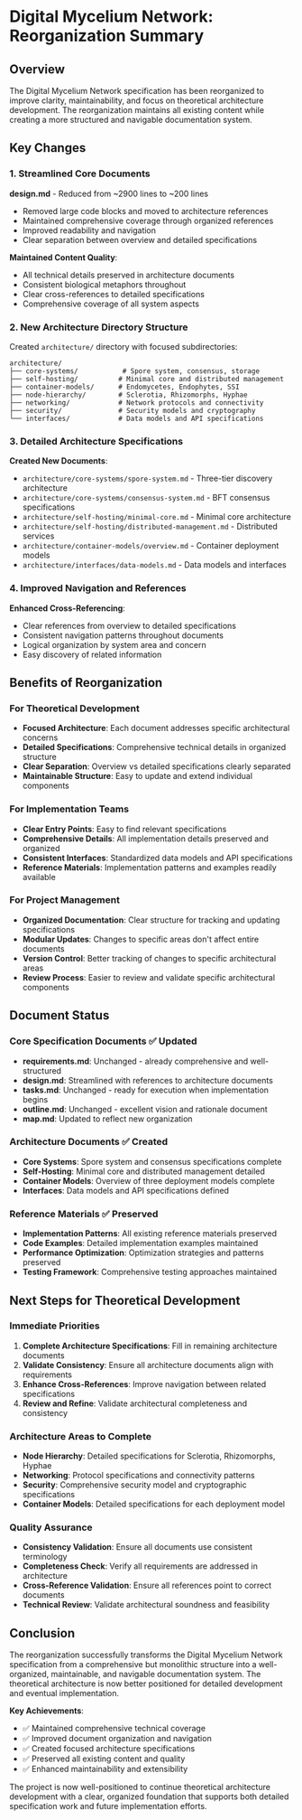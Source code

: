 # Digital Mycelium Network: Reorganization Summary

## Overview

The Digital Mycelium Network specification has been reorganized to improve clarity, maintainability, and focus on theoretical architecture development. The reorganization maintains all existing content while creating a more structured and navigable documentation system.

## Key Changes

### 1. Streamlined Core Documents

**design.md** - Reduced from ~2900 lines to ~200 lines
- Removed large code blocks and moved to architecture references
- Maintained comprehensive coverage through organized references
- Improved readability and navigation
- Clear separation between overview and detailed specifications

**Maintained Content Quality**:
- All technical details preserved in architecture documents
- Consistent biological metaphors throughout
- Clear cross-references to detailed specifications
- Comprehensive coverage of all system aspects

### 2. New Architecture Directory Structure

Created `architecture/` directory with focused subdirectories:

```
architecture/
├── core-systems/           # Spore system, consensus, storage
├── self-hosting/          # Minimal core and distributed management
├── container-models/      # Endomycetes, Endophytes, SSI
├── node-hierarchy/        # Sclerotia, Rhizomorphs, Hyphae
├── networking/            # Network protocols and connectivity
├── security/              # Security models and cryptography
└── interfaces/            # Data models and API specifications
```

### 3. Detailed Architecture Specifications

**Created New Documents**:
- `architecture/core-systems/spore-system.md` - Three-tier discovery architecture
- `architecture/core-systems/consensus-system.md` - BFT consensus specifications
- `architecture/self-hosting/minimal-core.md` - Minimal core architecture
- `architecture/self-hosting/distributed-management.md` - Distributed services
- `architecture/container-models/overview.md` - Container deployment models
- `architecture/interfaces/data-models.md` - Data models and interfaces

### 4. Improved Navigation and References

**Enhanced Cross-Referencing**:
- Clear references from overview to detailed specifications
- Consistent navigation patterns throughout documents
- Logical organization by system area and concern
- Easy discovery of related information

## Benefits of Reorganization

### For Theoretical Development
- **Focused Architecture**: Each document addresses specific architectural concerns
- **Detailed Specifications**: Comprehensive technical details in organized structure
- **Clear Separation**: Overview vs detailed specifications clearly separated
- **Maintainable Structure**: Easy to update and extend individual components

### For Implementation Teams
- **Clear Entry Points**: Easy to find relevant specifications
- **Comprehensive Details**: All implementation details preserved and organized
- **Consistent Interfaces**: Standardized data models and API specifications
- **Reference Materials**: Implementation patterns and examples readily available

### For Project Management
- **Organized Documentation**: Clear structure for tracking and updating specifications
- **Modular Updates**: Changes to specific areas don't affect entire documents
- **Version Control**: Better tracking of changes to specific architectural areas
- **Review Process**: Easier to review and validate specific architectural components

## Document Status

### Core Specification Documents ✅ Updated
- **requirements.md**: Unchanged - already comprehensive and well-structured
- **design.md**: Streamlined with references to architecture documents
- **tasks.md**: Unchanged - ready for execution when implementation begins
- **outline.md**: Unchanged - excellent vision and rationale document
- **map.md**: Updated to reflect new organization

### Architecture Documents ✅ Created
- **Core Systems**: Spore system and consensus specifications complete
- **Self-Hosting**: Minimal core and distributed management detailed
- **Container Models**: Overview of three deployment models complete
- **Interfaces**: Data models and API specifications defined

### Reference Materials ✅ Preserved
- **Implementation Patterns**: All existing reference materials preserved
- **Code Examples**: Detailed implementation examples maintained
- **Performance Optimization**: Optimization strategies and patterns preserved
- **Testing Framework**: Comprehensive testing approaches maintained

## Next Steps for Theoretical Development

### Immediate Priorities
1. **Complete Architecture Specifications**: Fill in remaining architecture documents
2. **Validate Consistency**: Ensure all architecture documents align with requirements
3. **Enhance Cross-References**: Improve navigation between related specifications
4. **Review and Refine**: Validate architectural completeness and consistency

### Architecture Areas to Complete
- **Node Hierarchy**: Detailed specifications for Sclerotia, Rhizomorphs, Hyphae
- **Networking**: Protocol specifications and connectivity patterns
- **Security**: Comprehensive security model and cryptographic specifications
- **Container Models**: Detailed specifications for each deployment model

### Quality Assurance
- **Consistency Validation**: Ensure all documents use consistent terminology
- **Completeness Check**: Verify all requirements are addressed in architecture
- **Cross-Reference Validation**: Ensure all references point to correct documents
- **Technical Review**: Validate architectural soundness and feasibility

## Conclusion

The reorganization successfully transforms the Digital Mycelium Network specification from a comprehensive but monolithic structure into a well-organized, maintainable, and navigable documentation system. The theoretical architecture is now better positioned for detailed development and eventual implementation.

**Key Achievements**:
- ✅ Maintained comprehensive technical coverage
- ✅ Improved document organization and navigation
- ✅ Created focused architecture specifications
- ✅ Preserved all existing content and quality
- ✅ Enhanced maintainability and extensibility

The project is now well-positioned to continue theoretical architecture development with a clear, organized foundation that supports both detailed specification work and future implementation efforts.